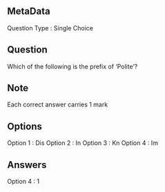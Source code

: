 ## MetaData
Question Type : Single Choice

## Question
Which of the following is the prefix of ‘Polite’?

## Note
Each correct answer carries 1 mark

## Options
Option 1 : Dis
Option 2 : In
Option 3 : Kn
Option 4 : Im

## Answers
Option 4 : 1
